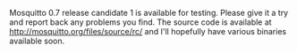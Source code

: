 <!--
.. title: Mosquitto 0.7rc1
.. slug: mosquitto-0-7rc1
.. date: 2010-06-04 18:10:57
.. tags: Releases
.. category:
.. link:
.. description:
.. type: text
-->

Mosquitto 0.7 release candidate 1 is available for testing. Please give it a
try and report back any problems you find. The source code is available at 
<http://mosquitto.org/files/source/rc/> and I'll hopefully have various
binaries available soon.
